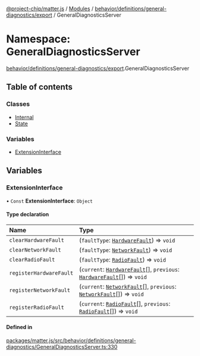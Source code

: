 [@project-chip/matter.js](../README.md) / [Modules](../modules.md) / [behavior/definitions/general-diagnostics/export](behavior_definitions_general_diagnostics_export.md) / GeneralDiagnosticsServer

# Namespace: GeneralDiagnosticsServer

[behavior/definitions/general-diagnostics/export](behavior_definitions_general_diagnostics_export.md).GeneralDiagnosticsServer

## Table of contents

### Classes

- [Internal](../classes/behavior_definitions_general_diagnostics_export.GeneralDiagnosticsServer.Internal.md)
- [State](../classes/behavior_definitions_general_diagnostics_export.GeneralDiagnosticsServer.State.md)

### Variables

- [ExtensionInterface](behavior_definitions_general_diagnostics_export.GeneralDiagnosticsServer.md#extensioninterface)

## Variables

### ExtensionInterface

• `Const` **ExtensionInterface**: `Object`

#### Type declaration

| Name | Type |
| :------ | :------ |
| `clearHardwareFault` | (`faultType`: [`HardwareFault`](../enums/cluster_export.GeneralDiagnostics.HardwareFault.md)) => `void` |
| `clearNetworkFault` | (`faultType`: [`NetworkFault`](../enums/cluster_export.GeneralDiagnostics.NetworkFault.md)) => `void` |
| `clearRadioFault` | (`faultType`: [`RadioFault`](../enums/cluster_export.GeneralDiagnostics.RadioFault.md)) => `void` |
| `registerHardwareFault` | (`current`: [`HardwareFault`](../enums/cluster_export.GeneralDiagnostics.HardwareFault.md)[], `previous`: [`HardwareFault`](../enums/cluster_export.GeneralDiagnostics.HardwareFault.md)[]) => `void` |
| `registerNetworkFault` | (`current`: [`NetworkFault`](../enums/cluster_export.GeneralDiagnostics.NetworkFault.md)[], `previous`: [`NetworkFault`](../enums/cluster_export.GeneralDiagnostics.NetworkFault.md)[]) => `void` |
| `registerRadioFault` | (`current`: [`RadioFault`](../enums/cluster_export.GeneralDiagnostics.RadioFault.md)[], `previous`: [`RadioFault`](../enums/cluster_export.GeneralDiagnostics.RadioFault.md)[]) => `void` |

#### Defined in

[packages/matter.js/src/behavior/definitions/general-diagnostics/GeneralDiagnosticsServer.ts:330](https://github.com/project-chip/matter.js/blob/6d3b6a5d957d88a9231d6ecab4bb41f8133112be/packages/matter.js/src/behavior/definitions/general-diagnostics/GeneralDiagnosticsServer.ts#L330)
